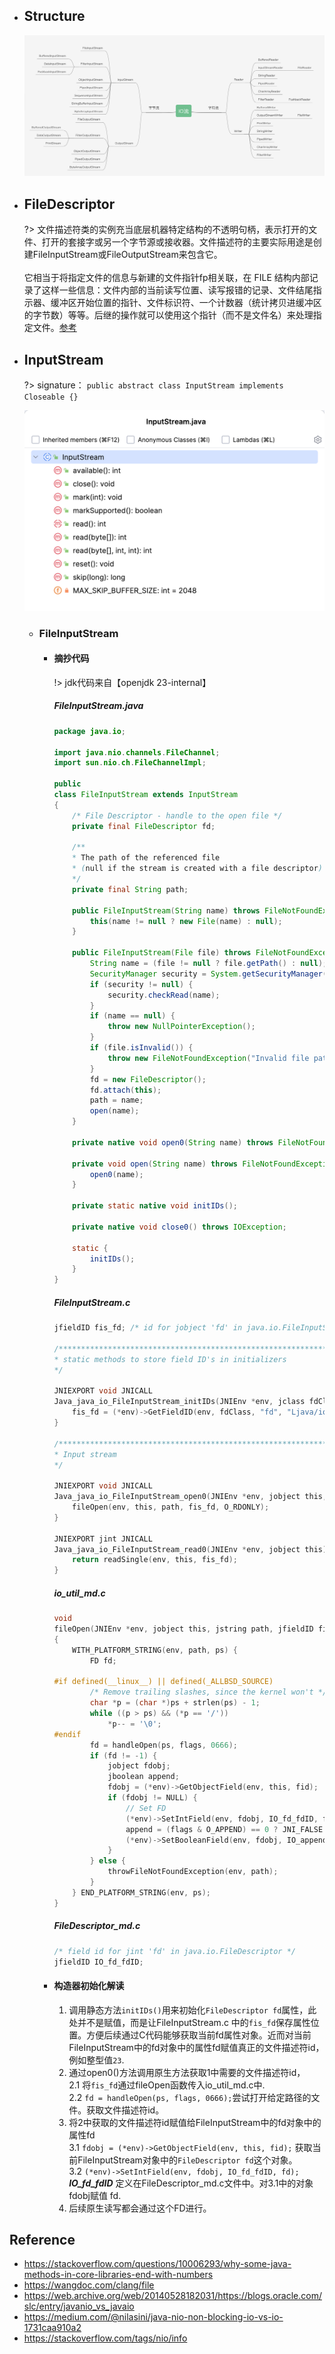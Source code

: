 * ## Structure

    ![](/.images/doc/base/io/iostream.png )

* ## FileDescriptor

    ?> 文件描述符类的实例充当底层机器特定结构的不透明句柄，表示打开的文件、打开的套接字或另一个字节源或接收器。文件描述符的主要实际用途是创建FileInputStream或FileOutputStream来包含它。
    <br><br>它相当于将指定文件的信息与新建的文件指针fp相关联，在 FILE 结构内部记录了这样一些信息：文件内部的当前读写位置、读写报错的记录、文件结尾指示器、缓冲区开始位置的指针、文件标识符、一个计数器（统计拷贝进缓冲区的字节数）等等。后继的操作就可以使用这个指针（而不是文件名）来处理指定文件。[参考](https://wangdoc.com/clang/file)

* ## InputStream

    ?> signature： `public abstract class InputStream implements Closeable {}`

    ![](/.images/doc/base/io/io-01.png ':size=60%')

    + ### FileInputStream

        - #### 摘抄代码

            !> jdk代码来自【openjdk 23-internal】

            <!-- tabs:start -->
            ##### **FileInputStream.java**

            ```java
            package java.io;

            import java.nio.channels.FileChannel;
            import sun.nio.ch.FileChannelImpl;

            public
            class FileInputStream extends InputStream
            {
                /* File Descriptor - handle to the open file */
                private final FileDescriptor fd;

                /**
                * The path of the referenced file
                * (null if the stream is created with a file descriptor)
                */
                private final String path;

                public FileInputStream(String name) throws FileNotFoundException {
                    this(name != null ? new File(name) : null);
                }

                public FileInputStream(File file) throws FileNotFoundException {
                    String name = (file != null ? file.getPath() : null);
                    SecurityManager security = System.getSecurityManager();
                    if (security != null) {
                        security.checkRead(name);
                    }
                    if (name == null) {
                        throw new NullPointerException();
                    }
                    if (file.isInvalid()) {
                        throw new FileNotFoundException("Invalid file path");
                    }
                    fd = new FileDescriptor();
                    fd.attach(this);
                    path = name;
                    open(name);
                }

                private native void open0(String name) throws FileNotFoundException;

                private void open(String name) throws FileNotFoundException {
                    open0(name);
                }

                private static native void initIDs();

                private native void close0() throws IOException;

                static {
                    initIDs();
                }
            }
            ```

            ##### **FileInputStream.c**
            ```c
            jfieldID fis_fd; /* id for jobject 'fd' in java.io.FileInputStream */

            /**************************************************************
            * static methods to store field ID's in initializers
            */

            JNIEXPORT void JNICALL
            Java_java_io_FileInputStream_initIDs(JNIEnv *env, jclass fdClass) {
                fis_fd = (*env)->GetFieldID(env, fdClass, "fd", "Ljava/io/FileDescriptor;");
            }

            /**************************************************************
            * Input stream
            */

            JNIEXPORT void JNICALL
            Java_java_io_FileInputStream_open0(JNIEnv *env, jobject this, jstring path) {
                fileOpen(env, this, path, fis_fd, O_RDONLY);
            }

            JNIEXPORT jint JNICALL
            Java_java_io_FileInputStream_read0(JNIEnv *env, jobject this) {
                return readSingle(env, this, fis_fd);
            }
            ```

            ##### **io_util_md.c**
            ```c
            void
            fileOpen(JNIEnv *env, jobject this, jstring path, jfieldID fid, int flags)
            {
                WITH_PLATFORM_STRING(env, path, ps) {
                    FD fd;

            #if defined(__linux__) || defined(_ALLBSD_SOURCE)
                    /* Remove trailing slashes, since the kernel won't */
                    char *p = (char *)ps + strlen(ps) - 1;
                    while ((p > ps) && (*p == '/'))
                        *p-- = '\0';
            #endif
                    fd = handleOpen(ps, flags, 0666);
                    if (fd != -1) {
                        jobject fdobj;
                        jboolean append;
                        fdobj = (*env)->GetObjectField(env, this, fid);
                        if (fdobj != NULL) {
                            // Set FD
                            (*env)->SetIntField(env, fdobj, IO_fd_fdID, fd);
                            append = (flags & O_APPEND) == 0 ? JNI_FALSE : JNI_TRUE;
                            (*env)->SetBooleanField(env, fdobj, IO_append_fdID, append);
                        }
                    } else {
                        throwFileNotFoundException(env, path);
                    }
                } END_PLATFORM_STRING(env, ps);
            }
            ```

            ##### **FileDescriptor_md.c**
            ```c
            /* field id for jint 'fd' in java.io.FileDescriptor */
            jfieldID IO_fd_fdID;
            ```

            <!-- tabs:end -->

        - #### 构造器初始化解读

            1. 调用静态方法`initIDs()`用来初始化`FileDescriptor fd`属性，此处并不是赋值，而是让FileInputStream.c 中的`fis_fd`保存属性位置。方便后续通过C代码能够获取当前fd属性对象。近而对当前FileInputStream中的fd对象中的属性fd赋值真正的文件描述符id，例如整型值`23`.
            2. 通过open0()方法调用原生方法获取1中需要的文件描述符id，
            <br>2.1 将`fis_fd`通过fileOpen函数传入io_util_md.c中.
            <br>2.2 `fd = handleOpen(ps, flags, 0666);`尝试打开给定路径的文件。获取文件描述符id。
            3. 将2中获取的文件描述符id赋值给FileInputStream中的fd对象中的属性fd
            <br>3.1 `fdobj = (*env)->GetObjectField(env, this, fid);` 获取当前FileInputStream对象中的`FileDescriptor fd`这个对象。
            <br>3.2 `(*env)->SetIntField(env, fdobj, IO_fd_fdID, fd);` ___IO_fd_fdID___ 定义在FileDescriptor_md.c文件中。对3.1中的对象fdobj赋值 fd.
            4. 后续原生读写都会通过这个FD进行。

## Reference
* https://stackoverflow.com/questions/10006293/why-some-java-methods-in-core-libraries-end-with-numbers
* https://wangdoc.com/clang/file
* https://web.archive.org/web/20140528182031/https://blogs.oracle.com/slc/entry/javanio_vs_javaio
* https://medium.com/@nilasini/java-nio-non-blocking-io-vs-io-1731caa910a2
* https://stackoverflow.com/tags/nio/info